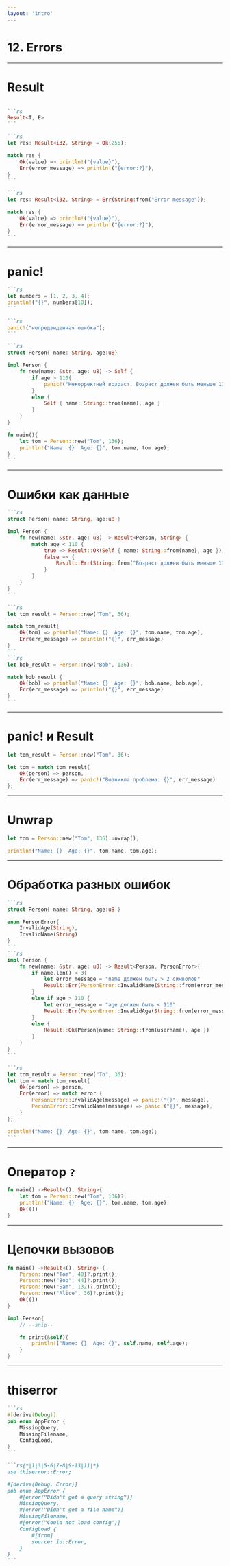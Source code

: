 ```yaml
---
layout: 'intro'
---
```


# 12. Errors

---

# Result

````md magic-move

```rs
Result<T, E>
```

```rs
let res: Result<i32, String> = Ok(255);

match res {
    Ok(value) => println!("{value}"),
    Err(error_message) => println!("{error:?}"),
}
```

```rs
let res: Result<i32, String> = Err(String:from("Error message"));

match res {
    Ok(value) => println!("{value}"),
    Err(error_message) => println!("{error:?}"),
}
```
````

---

# panic!

````md magic-move
```rs
let numbers = [1, 2, 3, 4];
println!("{}", numbers[10]);
```

```rs
panic!("непредвиденная ошибка");
```

```rs
struct Person{ name: String, age:u8}

impl Person {
    fn new(name: &str, age: u8) -> Self {
        if age > 110{
            panic!("Некорректный возраст. Возраст должен быть меньше 110");
        }
        else {
            Self { name: String::from(name), age }
        }
    }
}

fn main(){
    let tom = Person::new("Tom", 136);
    println!("Name: {}  Age: {}", tom.name, tom.age);
}
```
````

---

# Ошибки как данные

````md magic-move
```rs
struct Person{ name: String, age:u8 }

impl Person {
    fn new(name: &str, age: u8) -> Result<Person, String> {
        match age < 110 {
            true => Result::Ok(Self { name: String::from(name), age }),
            false => {
                Result::Err(String::from("Возраст должен быть меньше 110"))
            }
        }
    }
}
```

```rs
let tom_result = Person::new("Tom", 36);

match tom_result{
    Ok(tom) => println!("Name: {}  Age: {}", tom.name, tom.age),
    Err(err_message) => println!("{}", err_message)
}
```
```rs
let bob_result = Person::new("Bob", 136);

match bob_result {
    Ok(bob) => println!("Name: {}  Age: {}", bob.name, bob.age),
    Err(err_message) => println!("{}", err_message)
}
```
````

---

# panic! и Result

```rs
let tom_result = Person::new("Tom", 36);

let tom = match tom_result{
    Ok(person) => person,
    Err(err_message) => panic!("Возникла проблема: {}", err_message)
};
```

---

# Unwrap

```rs
let tom = Person::new("Tom", 136).unwrap();

println!("Name: {}  Age: {}", tom.name, tom.age);
```

---

# Обработка разных ошибок

````md magic-move
```rs
struct Person{ name: String, age:u8 }

enum PersonError{
    InvalidAge(String),
    InvalidName(String)
}
```
```rs
impl Person {
    fn new(name: &str, age: u8) -> Result<Person, PersonError>{
        if name.len() < 3{
            let error_message = "name должен быть > 2 символов"
            Result::Err(PersonError::InvalidName(String::from(error_message)))
        }
        else if age > 110 {
            let error_message = "age должен быть < 110"
            Result::Err(PersonError::InvalidAge(String::from(error_message)))
        }
        else {
            Result::Ok(Person{name: String::from(username), age })
        }
    }
}
```

```rs
let tom_result = Person::new("To", 36);
let tom = match tom_result{
    Ok(person) => person,
    Err(error) => match error {
        PersonError::InvalidAge(message) => panic!("{}", message),
        PersonError::InvalidName(message) => panic!("{}", message),
    }
};

println!("Name: {}  Age: {}", tom.name, tom.age);
```
````

---

# Оператор ```?```

```rs
fn main() ->Result<(), String>{
    let tom = Person::new("Tom", 136)?;
    println!("Name: {}  Age: {}", tom.name, tom.age);
    Ok(())
}
```

---

# Цепочки вызовов

```rs
fn main() ->Result<(), String> {
    Person::new("Tom", 40)?.print();
    Person::new("Bob", 44)?.print();
    Person::new("Sam", 132)?.print();
    Person::new("Alice", 36)?.print();
    Ok(())
}

impl Person{
    // --snip--

    fn print(&self){
        println!("Name: {}  Age: {}", self.name, self.age);
    }
}
```

---

# thiserror

````md magic-move
```rs
#[derive(Debug)]
pub enum AppError {
    MissingQuery,
    MissingFilename,
    ConfigLoad,
}
```

```rs{*|1|3|5-6|7-8|9-13|11|*}
use thiserror::Error;

#[derive(Debug, Error)]
pub enum AppError {
    #[error("Didn't get a query string")]
    MissingQuery,
    #[error("Didn't get a file name")]
    MissingFilename,
    #[error("Could not load config")]
    ConfigLoad {
        #[from]
        source: io::Error,
    }
}
```
````
